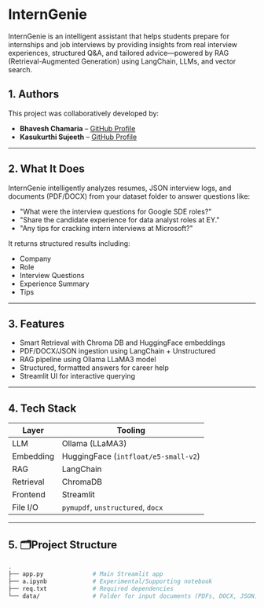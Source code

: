 # InternGenie  

InternGenie is an intelligent assistant that helps students prepare for internships and job interviews by providing insights from real interview experiences, structured Q&A, and tailored advice—powered by RAG (Retrieval-Augmented Generation) using LangChain, LLMs, and vector search.

## 1. Authors  
This project was collaboratively developed by:  
- **Bhavesh Chamaria** – [GitHub Profile](https://github.com/bhavesh0609)  
- **Kasukurthi Sujeeth** – [GitHub Profile](https://github.com/Princesujeeth7)  


---

## 2. What It Does

InternGenie intelligently analyzes resumes, JSON interview logs, and documents (PDF/DOCX) from your dataset folder to answer questions like:

- "What were the interview questions for Google SDE roles?"
- "Share the candidate experience for data analyst roles at EY."
- "Any tips for cracking intern interviews at Microsoft?"

It returns structured results including:

- Company  
- Role  
- Interview Questions  
- Experience Summary  
- Tips  

---

## 3. Features

-  Smart Retrieval with Chroma DB and HuggingFace embeddings
-  PDF/DOCX/JSON ingestion using LangChain + Unstructured
-  RAG pipeline using Ollama LLaMA3 model
-  Structured, formatted answers for career help
-  Streamlit UI for interactive querying

---

## 4. Tech Stack

| Layer       | Tooling                             |
|------------|--------------------------------------|
| LLM        | Ollama (LLaMA3)                      |
| Embedding  | HuggingFace (`intfloat/e5-small-v2`) |
| RAG        | LangChain                            |
| Retrieval  | ChromaDB                             |
| Frontend   | Streamlit                            |
| File I/O   | `pymupdf`, `unstructured`, `docx`    |

---

## 5. 🗂️Project Structure

```bash
.
├── app.py              # Main Streamlit app
├── a.ipynb             # Experimental/Supporting notebook
├── req.txt             # Required dependencies
└── data/               # Folder for input documents (PDFs, DOCX, JSON)
```

